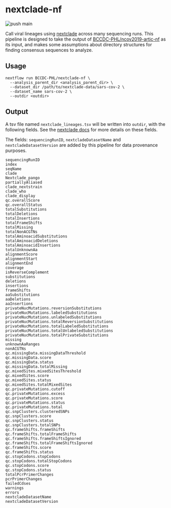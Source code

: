 # nextclade-nf

![push main](https://github.com/BCCDC-PHL/nextclade-nf/actions/workflows/push_main.yml/badge.svg)

Call viral lineages using [nextclade](https://github.com/nextstrain/nextclade) across many sequencing runs.
This pipeline is designed to take the output of [BCCDC-PHL/ncov2019-artic-nf](https://github.com/BCCDC-PHL/ncov2019-artic-nf) as its input,
and makes some assumptions about directory structures for finding consensus sequences to analyze.

## Usage
```
nextflow run BCCDC-PHL/nextclade-nf \
  --analysis_parent_dir <analysis_parent_dir> \
  --dataset_dir /path/to/nextclade-data/sars-cov-2 \
  --dataset_name sars-cov-2 \
  --outdir <outdir>
```

## Output

A tsv file named `nextclade_lineages.tsv` will be written into `outdir`, with the following fields.
See the [nextclade docs](https://docs.nextstrain.org/projects/nextclade/en/stable/user/output-files/04-results-tsv.html)
for more details on these fields.

The fields: `sequencingRunID`, `nextcladeDatasetName` and `nextcladeDatasetVersion` are added by this pipeline for data provenance purposes.

```
sequencingRunID
index
seqName
clade
Nextclade_pango
partiallyAliased
clade_nextstrain
clade_who
clade_display
qc.overallScore
qc.overallStatus
totalSubstitutions
totalDeletions
totalInsertions
totalFrameShifts
totalMissing
totalNonACGTNs
totalAminoacidSubstitutions
totalAminoacidDeletions
totalAminoacidInsertions
totalUnknownAa
alignmentScore
alignmentStart
alignmentEnd
coverage
isReverseComplement
substitutions
deletions
insertions
frameShifts
aaSubstitutions
aaDeletions
aaInsertions
privateNucMutations.reversionSubstitutions
privateNucMutations.labeledSubstitutions
privateNucMutations.unlabeledSubstitutions
privateNucMutations.totalReversionSubstitutions
privateNucMutations.totalLabeledSubstitutions
privateNucMutations.totalUnlabeledSubstitutions
privateNucMutations.totalPrivateSubstitutions
missing
unknownAaRanges
nonACGTNs
qc.missingData.missingDataThreshold
qc.missingData.score
qc.missingData.status
qc.missingData.totalMissing
qc.mixedSites.mixedSitesThreshold
qc.mixedSites.score
qc.mixedSites.status
qc.mixedSites.totalMixedSites
qc.privateMutations.cutoff
qc.privateMutations.excess
qc.privateMutations.score
qc.privateMutations.status
qc.privateMutations.total
qc.snpClusters.clusteredSNPs
qc.snpClusters.score
qc.snpClusters.status
qc.snpClusters.totalSNPs
qc.frameShifts.frameShifts
qc.frameShifts.totalFrameShifts
qc.frameShifts.frameShiftsIgnored
qc.frameShifts.totalFrameShiftsIgnored
qc.frameShifts.score
qc.frameShifts.status
qc.stopCodons.stopCodons
qc.stopCodons.totalStopCodons
qc.stopCodons.score
qc.stopCodons.status
totalPcrPrimerChanges
pcrPrimerChanges
failedCdses
warnings
errors
nextcladeDatasetName
nextcladeDatasetVersion
```